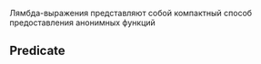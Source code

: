 Лямбда-выражения представляют собой компактный способ предоставления анонимных функций

Predicate 
- 


